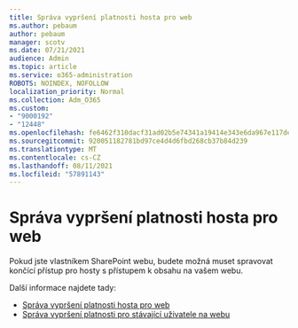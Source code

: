 ```yaml
---
title: Správa vypršení platnosti hosta pro web
ms.author: pebaum
author: pebaum
manager: scotv
ms.date: 07/21/2021
audience: Admin
ms.topic: article
ms.service: o365-administration
ROBOTS: NOINDEX, NOFOLLOW
localization_priority: Normal
ms.collection: Adm_O365
ms.custom:
- "9000192"
- "12448"
ms.openlocfilehash: fe6462f310dacf31ad02b5e74341a19414e343e6da967e117de6789d569b0caa
ms.sourcegitcommit: 920051182781bd97ce4d4d6fbd268cb37b84d239
ms.translationtype: MT
ms.contentlocale: cs-CZ
ms.lasthandoff: 08/11/2021
ms.locfileid: "57891143"
---
```

# <a name="manage-guest-expiration-for-a-site"></a>Správa vypršení platnosti hosta pro web

Pokud jste vlastníkem SharePoint webu, budete možná muset spravovat končící přístup pro hosty s přístupem k obsahu na vašem webu.

Další informace najdete tady:

- [Správa vypršení platnosti hosta pro web](https://support.microsoft.com/office/manage-guest-expiration-for-a-site-25bee24f-42ad-4ee8-8402-4186eed74dea)
- [Správa vypršení platnosti pro stávající uživatele na webu](https://docs.microsoft.com/sharepoint/dev/solution-guidance/manage-user-sharing-expiration)